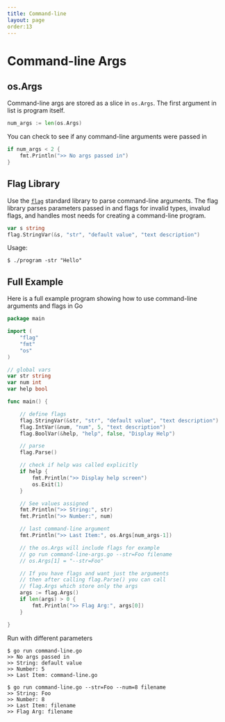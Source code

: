 ```yaml
---
title: Command-line
layout: page
order:13
---
```


# Command-line Args

## os.Args

Command-line args are stored as a slice in `os.Args`. The first argument in list is program itself.

```go
num_args := len(os.Args)
```

You can check to see if any command-line arguments were passed in

```go
if num_args < 2 {
	fmt.Println(">> No args passed in")
}
```

## Flag Library

Use the [`flag`](https://golang.org/pkg/flag/) standard library to parse command-line arguments. The flag library parses parameters passed in and flags for invalid types, invalud flags, and handles most needs for creating a command-line program.

```go
var s string
flag.StringVar(&s, "str", "default value", "text description")
```

Usage:

```shell
$ ./program -str "Hello"
```

## Full Example

Here is a full example program showing how to use command-line arguments and flags in Go

```go
package main

import (
	"flag"
	"fmt"
	"os"
)

// global vars
var str string
var num int
var help bool

func main() {

	// define flags
	flag.StringVar(&str, "str", "default value", "text description")
	flag.IntVar(&num, "num", 5, "text description")
	flag.BoolVar(&help, "help", false, "Display Help")

	// parse
	flag.Parse()

	// check if help was called explicitly
	if help {
		fmt.Println(">> Display help screen")
		os.Exit(1)
	}

	// See values assigned
	fmt.Println(">> String:", str)
	fmt.Println(">> Number:", num)

	// last command-line argument
	fmt.Println(">> Last Item:", os.Args[num_args-1])

	// the os.Args will include flags for example
	// go run command-line-args.go --str=Foo filename
	// os.Args[1] = "--str=Foo"

	// If you have flags and want just the arguments
	// then after calling flag.Parse() you can call
	// flag.Args which store only the args
	args := flag.Args()
	if len(args) > 0 {
		fmt.Println(">> Flag Arg:", args[0])
	}

}
```

Run with different parameters

```shell
$ go run command-line.go
>> No args passed in
>> String: default value
>> Number: 5
>> Last Item: command-line.go

$ go run command-line.go --str=Foo --num=8 filename
>> String: Foo
>> Number: 8
>> Last Item: filename
>> Flag Arg: filename
```
